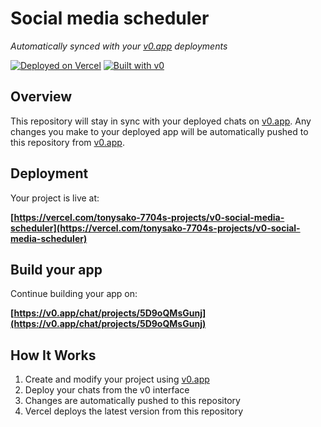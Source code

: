 # Social media scheduler

*Automatically synced with your [v0.app](https://v0.app) deployments*

[![Deployed on Vercel](https://img.shields.io/badge/Deployed%20on-Vercel-black?style=for-the-badge&logo=vercel)](https://vercel.com/tonysako-7704s-projects/v0-social-media-scheduler)
[![Built with v0](https://img.shields.io/badge/Built%20with-v0.app-black?style=for-the-badge)](https://v0.app/chat/projects/5D9oQMsGunj)

## Overview

This repository will stay in sync with your deployed chats on [v0.app](https://v0.app).
Any changes you make to your deployed app will be automatically pushed to this repository from [v0.app](https://v0.app).

## Deployment

Your project is live at:

**[https://vercel.com/tonysako-7704s-projects/v0-social-media-scheduler](https://vercel.com/tonysako-7704s-projects/v0-social-media-scheduler)**

## Build your app

Continue building your app on:

**[https://v0.app/chat/projects/5D9oQMsGunj](https://v0.app/chat/projects/5D9oQMsGunj)**

## How It Works

1. Create and modify your project using [v0.app](https://v0.app)
2. Deploy your chats from the v0 interface
3. Changes are automatically pushed to this repository
4. Vercel deploys the latest version from this repository